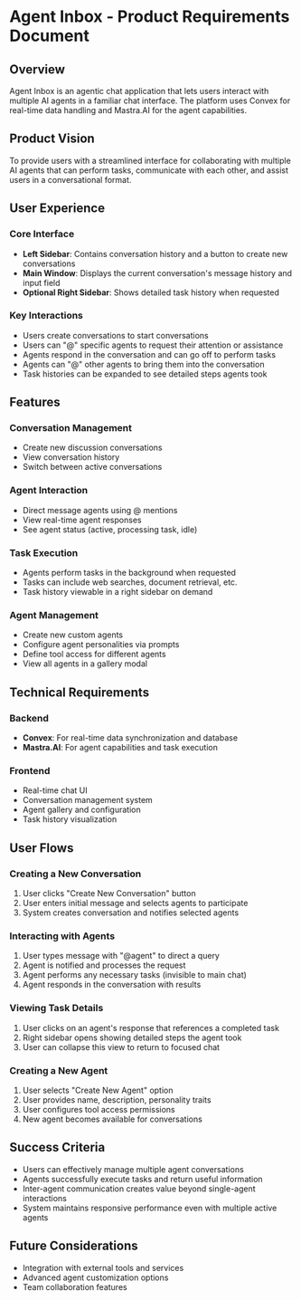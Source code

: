 # Agent Inbox - Product Requirements Document

## Overview
Agent Inbox is an agentic chat application that lets users interact with multiple AI agents in a familiar chat interface. The platform uses Convex for real-time data handling and Mastra.AI for the agent capabilities.

## Product Vision
To provide users with a streamlined interface for collaborating with multiple AI agents that can perform tasks, communicate with each other, and assist users in a conversational format.

## User Experience

### Core Interface
- **Left Sidebar**: Contains conversation history and a button to create new conversations
- **Main Window**: Displays the current conversation's message history and input field
- **Optional Right Sidebar**: Shows detailed task history when requested

### Key Interactions
- Users create conversations to start conversations
- Users can "@" specific agents to request their attention or assistance
- Agents respond in the conversation and can go off to perform tasks
- Agents can "@" other agents to bring them into the conversation
- Task histories can be expanded to see detailed steps agents took

## Features

### Conversation Management
- Create new discussion conversations
- View conversation history
- Switch between active conversations

### Agent Interaction
- Direct message agents using @ mentions
- View real-time agent responses
- See agent status (active, processing task, idle)

### Task Execution
- Agents perform tasks in the background when requested
- Tasks can include web searches, document retrieval, etc.
- Task history viewable in a right sidebar on demand

### Agent Management
- Create new custom agents
- Configure agent personalities via prompts
- Define tool access for different agents
- View all agents in a gallery modal

## Technical Requirements

### Backend
- **Convex**: For real-time data synchronization and database
- **Mastra.AI**: For agent capabilities and task execution

### Frontend
- Real-time chat UI
- Conversation management system
- Agent gallery and configuration
- Task history visualization

## User Flows

### Creating a New Conversation
1. User clicks "Create New Conversation" button
2. User enters initial message and selects agents to participate
3. System creates conversation and notifies selected agents

### Interacting with Agents
1. User types message with "@agent" to direct a query
2. Agent is notified and processes the request
3. Agent performs any necessary tasks (invisible to main chat)
4. Agent responds in the conversation with results

### Viewing Task Details
1. User clicks on an agent's response that references a completed task
2. Right sidebar opens showing detailed steps the agent took
3. User can collapse this view to return to focused chat

### Creating a New Agent
1. User selects "Create New Agent" option
2. User provides name, description, personality traits
3. User configures tool access permissions
4. New agent becomes available for conversations

## Success Criteria
- Users can effectively manage multiple agent conversations
- Agents successfully execute tasks and return useful information
- Inter-agent communication creates value beyond single-agent interactions
- System maintains responsive performance even with multiple active agents

## Future Considerations
- Integration with external tools and services
- Advanced agent customization options
- Team collaboration features 